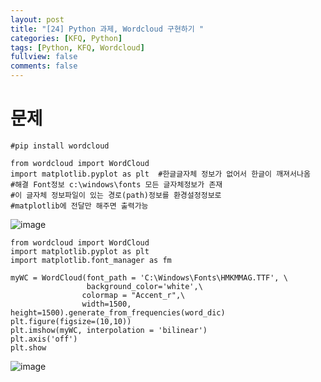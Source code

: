 ```yaml
---
layout: post
title: "[24] Python 과제, Wordcloud 구현하기 "
categories: [KFQ, Python]
tags: [Python, KFQ, Wordcloud]
fullview: false
comments: false
---
```


# 문제

```
#pip install wordcloud

from wordcloud import WordCloud
import matplotlib.pyplot as plt  #한글글자체 정보가 없어서 한글이 깨져서나옴
#해결 Font정보 c:\windows\fonts 모든 글자체정보가 존재
#이 글자체 정보파일이 있는 경로(path)정보를 환경설정정보로 
#matplotlib에 전달만 해주면 출력가능
```
![image](https://user-images.githubusercontent.com/84369912/126769288-b934f9db-1923-4fa1-9375-89d0e9570aed.png)

```
from wordcloud import WordCloud
import matplotlib.pyplot as plt
import matplotlib.font_manager as fm

myWC = WordCloud(font_path = 'C:\Windows\Fonts\HMKMMAG.TTF', \
                 background_color='white',\
                colormap = "Accent_r",\
                width=1500, height=1500).generate_from_frequencies(word_dic)
plt.figure(figsize=(10,10))
plt.imshow(myWC, interpolation = 'bilinear')
plt.axis('off')
plt.show
```
![image](https://user-images.githubusercontent.com/84369912/126769333-be971602-f565-47a9-ac89-0631acf0729b.png)
